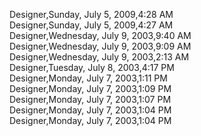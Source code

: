 ﻿Designer,Sunday, July 5, 2009,4:28 AM  Designer,Sunday, July 5, 2009,4:27 AM  Designer,Wednesday, July 9, 2003,9:40 AM  Designer,Wednesday, July 9, 2003,9:09 AM  Designer,Wednesday, July 9, 2003,2:13 AM  Designer,Tuesday, July 8, 2003,4:17 PM  Designer,Monday, July 7, 2003,1:11 PM  Designer,Monday, July 7, 2003,1:09 PM  Designer,Monday, July 7, 2003,1:07 PM  Designer,Monday, July 7, 2003,1:04 PM  Designer,Monday, July 7, 2003,1:04 PM